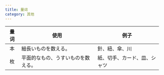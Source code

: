 ```yaml
---
title: 量词
category: 其他
---
```


| 量词 | 使用                               | 例子                         |
| :--: | ---------------------------------- | ---------------------------- |
|  本  | 細長いものを数える。               | 針、紐、傘、川               |
|  枚  | 平面的なもの、うすいものを数える。 | 紙、切手、カード、皿、シャツ |
